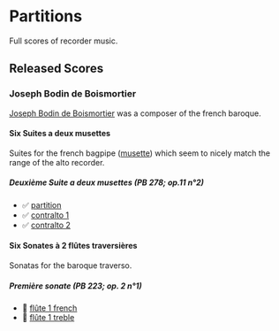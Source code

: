 # Partitions

Full scores of recorder music.

## Released Scores

### Joseph Bodin de Boismortier

[Joseph Bodin de Boismortier][boismortier] was a composer of the french
baroque.

#### Six Suites a deux musettes
Suites for the french bagpipe ([musette]) which seem to nicely match the range of
the alto recorder.

##### Deuxième Suite a deux musettes (PB 278; op.11 n°2)

* ✅ [partition][bp278-partition]
* ✅ [contralto 1][bp278-ca1]
* ✅ [contralto 2][bp278-ca1]

#### Six Sonates à 2 flûtes traversières
Sonatas for the baroque traverso.

##### Première sonate (PB 223; op. 2 n°1)

* 🚧 [flûte 1 french][bp223-fl1-french]
* 🚧 [flûte 1 treble][bp223-fl1-treble]


[boismortier]: <https://en.wikipedia.org/wiki/Joseph_Bodin_de_Boismortier>
[bp223-fl1-french]: <https://github.com/HolgerPeters/partitions/releases/download/v2024-06-16/boismortier-bp223-ca1-french.pdf>
[bp223-fl1-treble]: <https://github.com/HolgerPeters/partitions/releases/download/v2024-06-16/boismortier-bp223-ca1-treble.pdf>
[bp278-ca1]: <https://github.com/HolgerPeters/partitions/releases/download/v2024-06-15/boismortier-bp278-ca1.pdf>
[bp278-ca2]: <https://github.com/HolgerPeters/partitions/releases/download/v2024-06-15/boismortier-bp278-ca2.pdf>
[bp278-partition]: <https://github.com/HolgerPeters/partitions/releases/download/v2024-06-15/boismortier-bp278-partition.pdf>
[musette]: <https://fr.wikipedia.org/wiki/Musette_de_cour>
